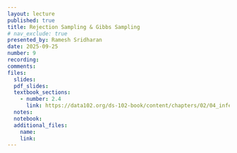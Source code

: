 ```yaml
---
layout: lecture
published: true
title: Rejection Sampling & Gibbs Sampling
# nav_exclude: true
presented_by: Ramesh Sridharan
date: 2025-09-25
number: 9
recording: 
comments:
files:
  slides:
  pdf_slides:
  textbook_sections:
    - number: 2.4
      link: https://data102.org/ds-102-book/content/chapters/02/04_inference.html
  notes:
  notebook:
  additional_files:
    name:
    link:
---
```

